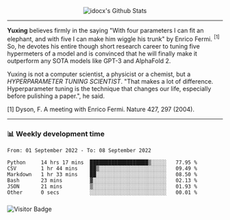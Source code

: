 <div align="center">
    <img align="center" src="https://github-readme-stats.vercel.app/api?username=idocx&show_icons=true&count_private=true&hide_border=true" alt="idocx's Github Stats"></img>
</div>

---

**Yuxing** believes firmly in the saying "With four parameters I can fit an elephant, and with five I can make him wiggle his trunk" by Enrico Fermi. <sup>[1]</sup> So, he devotes his entire though short research career to tuning five hypermeters of a model and is convinced that he will finally make it outperform any SOTA models like GPT-3 and AlphaFold 2.

Yuxing is not a computer scientist, a physicist or a chemist, but a *HYPERPARAMETER TUNING SCIENTIST*. "That makes a lot of difference. Hyperparameter tuning is the technique that changes our life, especially before pulishing a paper.", he said.

[1] Dyson, F. A meeting with Enrico Fermi. Nature 427, 297 (2004).


---

### 📊 Weekly development time
<!--START_SECTION:waka-->

```text
From: 01 September 2022 - To: 08 September 2022

Python     14 hrs 17 mins  ███████████████████▒░░░░░   77.95 %
CSV        1 hr 44 mins    ██▒░░░░░░░░░░░░░░░░░░░░░░   09.49 %
Markdown   1 hr 33 mins    ██░░░░░░░░░░░░░░░░░░░░░░░   08.50 %
Bash       23 mins         ▓░░░░░░░░░░░░░░░░░░░░░░░░   02.13 %
JSON       21 mins         ▒░░░░░░░░░░░░░░░░░░░░░░░░   01.93 %
Other      0 secs          ░░░░░░░░░░░░░░░░░░░░░░░░░   00.01 %
```

<!--END_SECTION:waka-->

### 

![Visitor Badge](https://visitor-badge.laobi.icu/badge?page_id=idocx.idocx)